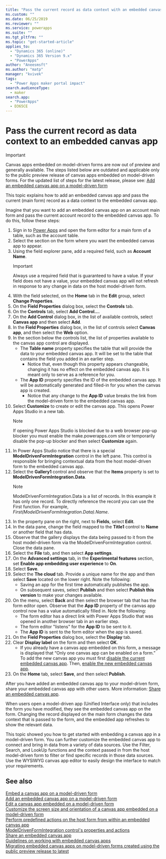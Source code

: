 ```yaml
---
title: "Pass the current record as data context with an embedded canvas app | MicrosoftDocs"
ms.custom: ""
ms.date: 06/25/2019
ms.reviewer: ""
ms.service: powerapps
ms.suite: ""
ms.tgt_pltfrm: ""
ms.topic: "get-started-article"
applies_to: 
  - "Dynamics 365 (online)"
  - "Dynamics 365 Version 9.x"
  - "PowerApps"
author: "Aneesmsft"
ms.author: "matp"
manager: "kvivek"
tags: 
  - "Power Apps maker portal impact"
search.audienceType: 
  - maker
search.app: 
  - "PowerApps"
  - D365CE
---
```


# Pass the current record as data context to an embedded canvas app
> [!IMPORTANT]
> Canvas apps embedded on model-driven forms are now out of preview and generally available. The steps listed below are outdated and applicable only to the public preview release of canvas apps embedded on model-driven forms.
>  For the updated list of steps for the latest release, please see: [Add an embedded canvas app on a model-driven form](embedded-canvas-app-add-classic-designer.md)

This topic explains how to add an embedded canvas app and pass the current (main form) record as a data context to the embedded canvas app.

Imagine that you want to add an embedded canvas app on an account main form and pass the current account record to the embedded canvas app. To do this, follow these steps: 

1.	Sign in to [Power Apps](https://make.powerapps.com/?utm_source=padocs&utm_medium=linkinadoc&utm_campaign=referralsfromdoc) and open the form editor for a main form of a table, such as the account table. 
2.	Select the section on the form where you want the embedded canvas app to appear.
3.	Using the field explorer pane, add a required field, such as **Account Name**.
      > [!IMPORTANT]
      > Always use a required field that is guaranteed to have a value. If your field does not have a value, your embedded canvas app will not refresh in response to any change in data on the host model-driven form.
4.	With the field selected, on the **Home** tab in the **Edit** group, select **Change Properties**.
5.	On the **Field Properties** dialog box, select the **Controls** tab.
6.	On the **Controls** tab, select **Add Control...**.
7.	On the **Add Control** dialog box, in the list of available controls, select **Canvas app** and then select **Add**.
8.	In the **Field Properties** dialog box, in the list of controls select **Canvas app**, and then select the **Web** option.
9.	In the section below the controls list, the list of properties available to the canvas app control are displayed.
     - The **Table name** property specifies the table that will provide the data to your embedded canvas app. It will be set to the table that contains the field you added in an earlier step.
         - Notice that, even though this property appears changeable, changing it has no effect on the embedded canvas app. It is meant only to serve as a reference for you.
     - The **App ID** property specifies the ID of the embedded canvas app. It will be automatically generated and filled-in for you when the canvas app is created.
         - Notice that any change to the **App ID** value breaks the link from the model-driven form to the embedded canvas app.
10.	Select **Customize** to create or edit the canvas app. This opens Power Apps Studio in a new tab.
	   > [!NOTE]
       > If opening Power Apps Studio is blocked due to a web browser pop-up blocker you must enable the make.powerapps.com site or temporarily disable the pop-up blocker and then select **Customize** again.
11.	In Power Apps Studio notice that there is a special **ModelDrivenFormIntegration** control in the left pane. This control is responsible for bringing contextual data from the host model-driven form to the embedded canvas app.
12.	Select the **Gallery1** control and observe that the **Items** property is set to **ModelDrivenFormIntegration.Data**.
      > [!NOTE]
      > ModelDrivenFormIntegration.Data is a list of records. In this example it has only one record. To directly reference the record you can use the First function. For example, *First(ModelDrivenFormIntegration.Data).Name*.
13.	In the property pane on the right, next to **Fields**, select **Edit**.
14.	In the data pane, change the field mapped to the **Title1** control to **Name** or another field that has data.
15.	Observe that the gallery displays the data being passed to it from the host model-driven form via the ModelDrivenFormIntegration control. Close the data pane.
16.	Select the **File** tab, and then select **App settings**.
17.	On the **Advanced settings** tab, in the **Experimental features** section, set **Enable app embedding user experience** to **On**.
18.	Select **Save**. 
19.	Select the **The cloud** tab. Provide a unique name for the app and then select **Save** located on the lower right. Note the following: 
    -  Saving an app for the first time automatically publishes the app.
	  -  On subsequent saves, select **Publish** and then select **Publish this version** to make your changes available.
20.	On the menu, select **Back** and then select the browser tab that has the form editor open. Observe that the **App ID** property of the canvas app control now has a value automatically filled in. Note the following: 
    - 	The form editor has a direct link with Power Apps Studio that was opened in another browser tab in an earlier step.
    - 	The form editor "listens" for the **App ID** to be sent to it.
    - 	The **App ID** is sent to the form editor when the app is saved.
21.	On the **Field Properties** dialog box, select the **Display** tab.
22.	Clear **Display label** on the form and then select **OK**.
    - 	If you already have a canvas app embedded on this form, a message is displayed that “Only one canvas app can be enabled on a form.” To add the new canvas app you must first [disable the current embedded canvas app](embedded-canvas-app-guidelines.md#disable-an-embedded-canvas-app). Then, [enable the new embedded canvas app](embedded-canvas-app-guidelines.md#enable-an-embedded-canvas-app).
23.	On the **Home** tab, select **Save**, and then select **Publish**.

After you have added an embedded canvas app to your model-driven form, share your embedded canvas app with other users. More information: [Share an embedded canvas app](share-embedded-canvas-app.md).

When users open a model-driven app (Unified Interface only) that includes the form you have modified, they see the embedded canvas app on the form. Changing the record displayed on the main form changes the data context that is passed to the form, and the embedded app refreshes to show the relevant data.

This topic showed you how to get started with embedding a canvas app in a model-driven form. You can further customize the embedded canvas app to connect and bring in data from a variety of data sources. Use the Filter, Search, and LookUp functions and the context passed in from the host model-driven form to filter or find specific records in those data sources. Use the WYSIWYG canvas app editor to easily design the interface to match your requirements.

## See also
[Embed a canvas app on a model-driven form](embed-canvas-app-in-form.md) <br />
[Add an embedded canvas app on a model-driven form](embedded-canvas-app-add-classic-designer.md) <br />
[Edit a canvas app embedded on a model-driven form](embedded-canvas-app-edit-classic-designer.md) <br />
[Customize the screen size and orientation of a canvas app embedded on a model-driven form](embedded-canvas-app-customize-screen.md) <br />
[Perform predefined actions on the host form from within an embedded canvas app](embedded-canvas-app-actions.md) <br />
[ModelDrivenFormIntegration control's properties and actions](embedded-canvas-app-properties-actions.md) <br />
[Share an embedded canvas app](share-embedded-canvas-app.md) <br />
[Guidelines on working with embedded canvas apps](embedded-canvas-app-guidelines.md) <br />
[Migrating embedded canvas apps on model-driven forms created using the public preview release to latest](embedded-canvas-app-migrate-from-preview.md) <br />
